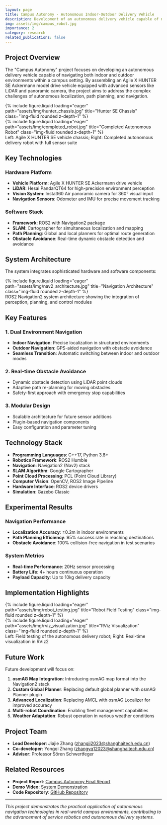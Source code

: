 ```yaml
---
layout: page
title: Campus Autonomy - Autonomous Indoor-Outdoor Delivery Vehicle
description: Development of an autonomous delivery vehicle capable of navigating both indoor and outdoor environments within a campus setting
img: assets/img/campus_robot.jpg
importance: 2
category: research
related_publications: false
---
```


## Project Overview

The "Campus Autonomy" project focuses on developing an autonomous delivery vehicle capable of navigating both indoor and outdoor environments within a campus setting. By assembling an Agile X HUNTER SE Ackermann model drive vehicle equipped with advanced sensors like LiDAR and panoramic camera, the project aims to address the complex challenges of autonomous localization, path planning, and navigation.

<div class="row">
    <div class="col-sm mt-3 mt-md-0">
        {% include figure.liquid loading="eager" path="assets/img/hunter_chassis.jpg" title="Hunter SE Chassis" class="img-fluid rounded z-depth-1" %}
    </div>
    <div class="col-sm mt-3 mt-md-0">
        {% include figure.liquid loading="eager" path="assets/img/completed_robot.jpg" title="Completed Autonomous Robot" class="img-fluid rounded z-depth-1" %}
    </div>
</div>
<div class="caption">
    Left: Agile X HUNTER SE vehicle chassis; Right: Completed autonomous delivery robot with full sensor suite
</div>

## Key Technologies

### Hardware Platform
- **Vehicle Platform**: Agile X HUNTER SE Ackermann drive vehicle
- **LiDAR**: Hesai PandarQT64 for high-precision environment perception
- **Vision System**: Insta360 Air panoramic camera for 360° visual input
- **Navigation Sensors**: Odometer and IMU for precise movement tracking

### Software Stack
- **Framework**: ROS2 with Navigation2 package
- **SLAM**: Cartographer for simultaneous localization and mapping
- **Path Planning**: Global and local planners for optimal route generation
- **Obstacle Avoidance**: Real-time dynamic obstacle detection and avoidance

## System Architecture

The system integrates sophisticated hardware and software components:

<div class="row">
    <div class="col-sm mt-3 mt-md-0">
        {% include figure.liquid loading="eager" path="assets/img/nav2_architecture.jpg" title="Navigation Architecture" class="img-fluid rounded z-depth-1" %}
    </div>
</div>
<div class="caption">
    ROS2 Navigation2 system architecture showing the integration of perception, planning, and control modules
</div>

## Key Features

### 1. Dual Environment Navigation
- **Indoor Navigation**: Precise localization in structured environments
- **Outdoor Navigation**: GPS-aided navigation with obstacle avoidance
- **Seamless Transition**: Automatic switching between indoor and outdoor modes

### 2. Real-time Obstacle Avoidance
- Dynamic obstacle detection using LiDAR point clouds
- Adaptive path re-planning for moving obstacles
- Safety-first approach with emergency stop capabilities

### 3. Modular Design
- Scalable architecture for future sensor additions
- Plugin-based navigation components
- Easy configuration and parameter tuning

## Technology Stack

- **Programming Languages**: C++17, Python 3.8+
- **Robotics Framework**: ROS2 Humble
- **Navigation**: Navigation2 (Nav2) stack
- **SLAM Algorithm**: Google Cartographer
- **Point Cloud Processing**: PCL (Point Cloud Library)
- **Computer Vision**: OpenCV, ROS2 Image Pipeline
- **Hardware Interface**: ROS2 device drivers
- **Simulation**: Gazebo Classic

## Experimental Results

### Navigation Performance
- **Localization Accuracy**: ±0.2m in indoor environments
- **Path Planning Efficiency**: 95% success rate in reaching destinations
- **Obstacle Avoidance**: 100% collision-free navigation in test scenarios

### System Metrics
- **Real-time Performance**: 20Hz sensor processing
- **Battery Life**: 4+ hours continuous operation
- **Payload Capacity**: Up to 10kg delivery capacity

## Implementation Highlights

<div class="row">
    <div class="col-sm mt-3 mt-md-0">
        {% include figure.liquid loading="eager" path="assets/img/robot_testing.jpg" title="Robot Field Testing" class="img-fluid rounded z-depth-1" %}
    </div>
    <div class="col-sm mt-3 mt-md-0">
        {% include figure.liquid loading="eager" path="assets/img/rviz_visualization.jpg" title="RViz Visualization" class="img-fluid rounded z-depth-1" %}
    </div>
</div>
<div class="caption">
    Left: Field testing of the autonomous delivery robot; Right: Real-time visualization in RViz2
</div>

## Future Work

Future development will focus on:

1. **osmAG Map Integration**: Introducing osmAG map format into the Navigation2 stack
2. **Custom Global Planner**: Replacing default global planner with osmAG Planner plugin
3. **Advanced Localization**: Replacing AMCL with osmAG Localizer for improved accuracy
4. **Multi-robot Coordination**: Enabling fleet management capabilities
5. **Weather Adaptation**: Robust operation in various weather conditions

## Project Team

- **Lead Developer**: Jiajie Zhang (zhangjj2023@shanghaitech.edu.cn)
- **Co-developer**: Yongqi Zhang (zhangyq12023@shanghaitech.edu.cn)
- **Advisor**: Professor Sören Schwertfeger

## Related Resources

- **Project Report**: [Campus Autonomy Final Report](../files/CampusAutonomy_FinalReport.pdf)
- **Demo Video**: [System Demonstration](../videos/campusautonomy.mp4)
- **Code Repository**: [GitHub Repository](https://github.com/jiajiezhang7/campus_autonomy)

---

*This project demonstrates the practical application of autonomous navigation technologies in real-world campus environments, contributing to the advancement of service robotics and autonomous delivery systems.*